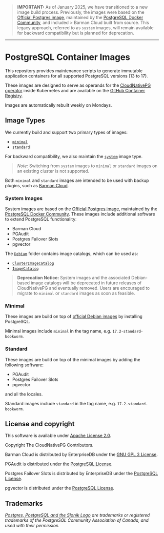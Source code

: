 > **IMPORTANT:** As of January 2025, we have transitioned to a new image build
> process. Previously, the images were based on the
> [Official Postgres image](https://hub.docker.com/_/postgres), maintained by the
> [PostgreSQL Docker Community](https://github.com/docker-library/postgres),
> and included > Barman Cloud built from source.
> This legacy approach, referred to as `system` images, will remain available
> for backward compatibility but is planned for deprecation.

---

# PostgreSQL Container Images

This repository provides maintenance scripts to generate immutable application
containers for all supported PostgreSQL versions (13 to 17).

These images are designed to serve as operands for the
[CloudNativePG operator](https://cloudnative-pg.io)
inside Kubernetes and are available on the
[GitHub Container Registry](https://github.com/cloudnative-pg/postgres-containers/pkgs/container/postgresql).

Images are automatically rebuilt weekly on Mondays.

## Image Types

We currently build and support two primary types of images:

- [`minimal`](#minimal)
- [`standard`](#standard)

For backward compatibility, we also maintain the [`system`](#system-images) image type.

> *Note:* Switching from `system` images to `minimal` or `standard` images on
> an existing cluster is not supported.

Both `minimal` and `standard` images are intended to be used with backup
plugins, such as [Barman Cloud](https://github.com/cloudnative-pg/plugin-barman-cloud).

### System Images

System images are based on the [Official Postgres image](https://hub.docker.com/_/postgres), maintained by the
[PostgreSQL Docker Community](https://github.com/docker-library/postgres).
These images include additional software to extend PostgreSQL functionality:

- Barman Cloud
- PGAudit
- Postgres Failover Slots
- pgvector

The [`Debian`](Debian) folder contains image catalogs, which can be used as:
- [`ClusterImageCatalog`](https://cloudnative-pg.io/documentation/current/image_catalog/)
- [`ImageCatalog`](https://cloudnative-pg.io/documentation/current/image_catalog/)

> **Deprecation Notice:** System images and the associated Debian-based image
> catalogs will be deprecated in future releases of CloudNativePG and
> eventually removed. Users are encouraged to migrate to `minimal` or
> `standard` images as soon as feasible.

### Minimal

These images are build on top of [official Debian images](https://hub.docker.com/_/debian)
by installing PostgreSQL.

Minimal images include `minimal` in the tag name, e.g.
`17.2-standard-bookworm`.

### Standard

These images are build on top of the minimal images by adding the following
software:

- PGAudit
- Postgres Failover Slots
- pgvector

and all the locales.

Standard images include `standard` in the tag name, e.g.
`17.2-standard-bookworm`.

## License and copyright

This software is available under [Apache License 2.0](LICENSE).

Copyright The CloudNativePG Contributors.

Barman Cloud is distributed by EnterpriseDB under the
[GNU GPL 3 License](https://github.com/EnterpriseDB/barman/blob/master/LICENSE).

PGAudit is distributed under the
[PostgreSQL License](https://github.com/pgaudit/pgaudit/blob/master/LICENSE).

Postgres Failover Slots is distributed by EnterpriseDB under the
[PostgreSQL License](https://github.com/EnterpriseDB/pg_failover_slots/blob/master/LICENSE).

pgvector is distributed under the
[PostgreSQL License](https://github.com/pgvector/pgvector/blob/master/LICENSE).

## Trademarks

*[Postgres, PostgreSQL and the Slonik Logo](https://www.postgresql.org/about/policies/trademarks/)
are trademarks or registered trademarks of the PostgreSQL Community Association
of Canada, and used with their permission.*
